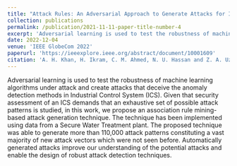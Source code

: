 ```yaml
---
title: "Attack Rules: An Adversarial Approach to Generate Attacks for Industrial Control Systems using Machine Learning"
collection: publications
permalink: /publication/2021-11-11-paper-title-number-4
excerpt: 'Adversarial learning is used to test the robustness of machine learning algorithms under attack and create attacks that deceive the anomaly detection methods in Industrial Control System (ICS). Given that security assessment of an ICS demands that an exhaustive set of possible attack patterns is studied, in this work, we propose an association rule mining-based attack generation technique. The technique has been implemented using data from a Secure Water Treatment plant. The proposed technique was able to generate more than 110,000 attack patterns constituting a vast majority of new attack vectors which were not seen before. Automatically generated attacks improve our understanding of the potential attacks and enable the design of robust attack detection techniques.'
date: 2022-12-04
venue: 'IEEE GlobeCom 2022'
paperurl: 'https://ieeexplore.ieee.org/abstract/document/10001609'
citation: 'A. H. Khan, H. Ikram, C. M. Ahmed, N. U. Hassan and Z. A. Uzmi, "Energy Level Spoofing Attacks and Countermeasures in Blockchain-enabled IoT," GLOBECOM 2022 - 2022 IEEE Global Communications Conference, Rio de Janeiro, Brazil, 2022, pp. 4322-4327, doi: 10.1109/GLOBECOM48099.2022.10001609.'
---
```

Adversarial learning is used to test the robustness of machine learning algorithms under attack and create attacks that deceive the anomaly detection methods in Industrial Control System (ICS). Given that security assessment of an ICS demands that an exhaustive set of possible attack patterns is studied, in this work, we propose an association rule mining-based attack generation technique. The technique has been implemented using data from a Secure Water Treatment plant. The proposed technique was able to generate more than 110,000 attack patterns constituting a vast majority of new attack vectors which were not seen before. Automatically generated attacks improve our understanding of the potential attacks and enable the design of robust attack detection techniques.

